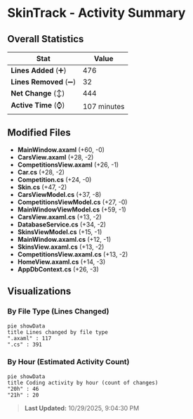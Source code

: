 # SkinTrack - Activity Summary 

## Overall Statistics

| Stat                   | Value                                                             |
| ---------------------- | ----------------------------------------------------------------- |
| **Lines Added** (➕)   | 476                                          |
| **Lines Removed** (➖) | 32                                        |
| **Net Change** (↕)    | 444                |
| **Active Time** (⌚)   | 107 minutes |


## Modified Files
- **MainWindow.axaml** (+60, -0)
- **CarsView.axaml** (+28, -2)
- **CompetitionsView.axaml** (+26, -1)
- **Car.cs** (+28, -2)
- **Competition.cs** (+24, -0)
- **Skin.cs** (+47, -2)
- **CarsViewModel.cs** (+37, -8)
- **CompetitionsViewModel.cs** (+27, -0)
- **MainWindowViewModel.cs** (+59, -1)
- **CarsView.axaml.cs** (+13, -2)
- **DatabaseService.cs** (+34, -2)
- **SkinsViewModel.cs** (+15, -1)
- **MainWindow.axaml.cs** (+12, -1)
- **SkinsView.axaml.cs** (+13, -2)
- **CompetitionsView.axaml.cs** (+13, -2)
- **HomeView.axaml.cs** (+14, -3)
- **AppDbContext.cs** (+26, -3)

## Visualizations

### By File Type (Lines Changed)

```mermaid
pie showData
title Lines changed by file type
".axaml" : 117
".cs" : 391
```

### By Hour (Estimated Activity Count)

```mermaid
pie showData
title Coding activity by hour (count of changes)
"20h" : 46
"21h" : 20
```


> **Last Updated:** 10/29/2025, 9:04:30 PM